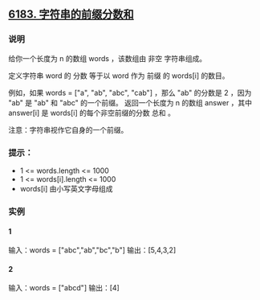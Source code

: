## [6183. 字符串的前缀分数和](https://leetcode.cn/problems/sum-of-prefix-scores-of-strings/)

### 说明
给你一个长度为 n 的数组 words ，该数组由 非空 字符串组成。

定义字符串 word 的 分数 等于以 word 作为 前缀 的 words[i] 的数目。

例如，如果 words = ["a", "ab", "abc", "cab"] ，那么 "ab" 的分数是 2 ，因为 "ab" 是 "ab" 和 "abc" 的一个前缀。
返回一个长度为 n 的数组 answer ，其中 answer[i] 是 words[i] 的每个非空前缀的分数 总和 。

注意：字符串视作它自身的一个前缀。

### 提示：
* 1 <= words.length <= 1000
* 1 <= words[i].length <= 1000
* words[i] 由小写英文字母组成

### 实例
#### 1
输入：words = ["abc","ab","bc","b"]
输出：[5,4,3,2]

#### 2
输入：words = ["abcd"]
输出：[4]